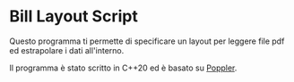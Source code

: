 # Bill Layout Script

Questo programma ti permette di specificare un layout per leggere file pdf ed estrapolare i dati all'interno.

Il programma è stato scritto in C++20 ed è basato su [Poppler](https://github.com/freedesktop/poppler).